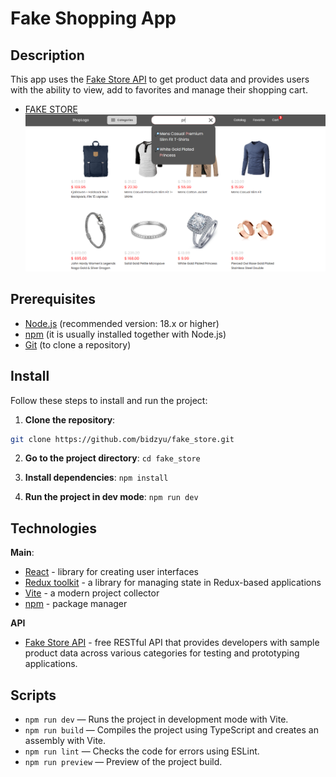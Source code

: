 # Fake Shopping App
## Description
This app uses the [Fake Store API](https://fakestoreapi.com) to get product data and provides users with the ability to view, add to favorites and manage their shopping cart.

* [FAKE STORE](https://goldfakestore.netlify.app)
![Preview of the project](public/rm.title.png)

## Prerequisites
- [Node.js](https://nodejs.org/) (recommended version: 18.x or higher)
- [npm](https://www.npmjs.com/) (it is usually installed together with Node.js)
- [Git](https://git-scm.com/) (to clone a repository)

## Install
Follow these steps to install and run the project:

1. **Clone the repository**:
  ```bash
  git clone https://github.com/bidzyu/fake_store.git
  ```

2. **Go to the project directory**:
  `cd fake_store`

3. **Install dependencies**:
  `npm install`

4. **Run the project in dev mode**:
  `npm run dev`

## Technologies
**Main**:
- [React](https://react.dev) - library for creating user interfaces
- [Redux toolkit](https://redux-toolkit.js.org/) - a library for managing state in Redux-based applications
- [Vite](https://vite.dev/guide/) - a modern project collector
- [npm](https://www.npmjs.com) - package manager

**API**
- [Fake Store API](https://fakestoreapi.com) - free RESTful API that provides developers with sample product data across various categories for testing and prototyping applications.

## Scripts
-  `npm run dev` — Runs the project in development mode with Vite.
-  `npm run build` — Compiles the project using TypeScript and creates an assembly with Vite.
-  `npm run lint` — Checks the code for errors using ESLint.
-  `npm run preview` — Preview of the project build.
